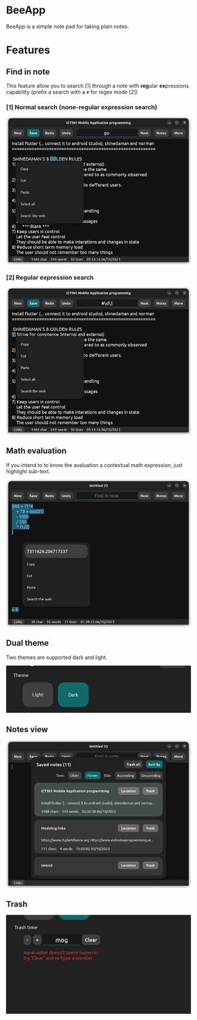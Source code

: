 # BeeApp
BeeApp is a simple note pad for taking plain notes.

# Features
## Find in note
This feature allow you to search [1] through a note with **reg**ular **ex**pressions capability (prefix a search with a ```#``` for regex mode [2])

### [1] Normal search (none-regular expression search)

![None-regualar expression](https://github.com/4mugala/beeApp/blob/main/screenshots/None-regular%20expression%20search.png "None-regular expression")

### [2] Regular expression search

![None-regualar expression](https://github.com/4mugala/beeApp/blob/main/screenshots/Regular%20expression%20search.png "Regular expression")

## Math evaluation
If you intend to to know the avaluation a contextual math expression, just highlight sub-text.

![The math expression is elaborate](https://github.com/4mugala/beeApp/blob/main/screenshots/Math%20evaluation.png "Math evaluation")

## Dual theme
Two themes are supported dark and light.

![Dual theme](https://github.com/4mugala/beeApp/blob/main/screenshots/Theme%20switch.png "Dual theme")

## Notes view

![Notes view](https://github.com/4mugala/beeApp/blob/main/screenshots/Notes%20view.png "Notes view")

## Trash

![Trash](https://github.com/4mugala/beeApp/blob/main/screenshots/Trash.png "Trash")

